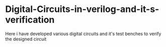 # Digital-Circuits-in-verilog-and-it-s-verification
Here i have developed various digital circuits and it's test benches to verify the designed circuit
